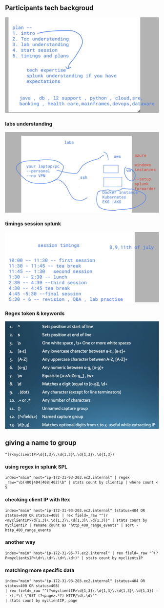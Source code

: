 ## Participants tech backgroud 

<img src="tech.png">

### labs understanding 

<img src="labs.png">



### timings session splunk

<img src="time.png">

### Regex token & keywords 

<img src="token.png">

## giving a name to group 

```
^(?<myclientIP>\d{1,3}\.\d{1,3}\.\d{1,3}\.\d{1,3})
```

### using regex in splunk  SPL 

```
index="main" host="ip-172-31-93-203.ec2.internal" | regex _raw="\b(400|404|408|402)\b" | stats count by clientip | where count < 5
```

### checking client IP with Rex 

```
index="main" host="ip-172-31-93-203.ec2.internal" (status=404 OR status=400 OR status=408) | rex field=_raw "^(?<myclientIP>\d{1,3}\.\d{1,3}\.\d{1,3}\.\d{1,3})" | stats count by myclientIP | rename count as "http_400_range_events" | sort - http_400_range_events
```

### another way 

```
index="main" host="ip-172-31-95-77.ec2.internal" | rex field=_raw "^(?P<myclientsIP>\d+\.\d+\.\d+\.\d+)" | stats count by myclientsIP
```

### matching more specific data 

```
index="main" host="ip-172-31-93-203.ec2.internal" (status=404 OR status=400 OR status=408)
| rex field=_raw "^(?<myclientIP>\d{1,3}\.\d{1,3}\.\d{1,3}\.\d{1,3}) - - \[.*\] \"GET (?<page>.*?) HTTP/\d\.\d\""
| stats count by myclientIP, page
```
